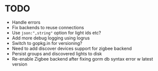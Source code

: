 TODO
====
* Handle errors
* Fix backends to reuse connections
* Use `json:",string"` option for light ids etc?
* Add more debug logging using logrus
* Switch to gopkg.in for versioning?
* Need to add discover devices support for zigbee backend
* Persist groups and discovered lights to disk
* Re-enable Zigbee backend after fixing gorm db syntax error w latest version
